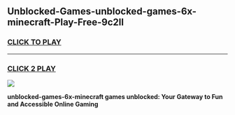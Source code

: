 
## Unblocked-Games-unblocked-games-6x-minecraft-Play-Free-9c2ll
<h3>
<a href="https://premium76.site?title=unblocked-games-6x-minecraft&ref=17A">CLICK TO PLAY</a></h3>
<hr>

<h3>
<a href="https://premium76.site?title=unblocked-games-6x-minecraft&ref=17A">CLICK 2 PLAY</a>
  
</h3>

<a href="https://premium76.site?title=unblocked-games-6x-minecraft&ref=17A"><img src="https://clearcache.store/games.png"></a>


**unblocked-games-6x-minecraft games unblocked: Your Gateway to Fun and Accessible Online Gaming**

